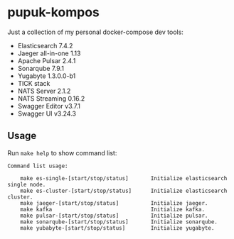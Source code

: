 pupuk-kompos
=============

Just a collection of my personal docker-compose dev tools:

* Elasticsearch 7.4.2
* Jaeger all-in-one 1.13
* Apache Pulsar 2.4.1
* Sonarqube 7.9.1
* Yugabyte 1.3.0.0-b1
* TICK stack
* NATS Server 2.1.2
* NATS Streaming 0.16.2
* Swagger Editor v3.7.1
* Swagger UI v3.24.3

Usage
------------

Run `make help` to show command list:

```
Command list usage:

    make es-single-[start/stop/status]       Initialize elasticsearch single node.
    make es-cluster-[start/stop/status]      Initialize elasticsearch cluster.
    make jaeger-[start/stop/status]          Initialize jaeger.
    make kafka                               Initialize kafka.
    make pulsar-[start/stop/status]          Initialize pulsar.
    make sonarqube-[start/stop/status]       Initialize sonarqube.
    make yubabyte-[start/stop/status]        Initialize yugabyte.
```
